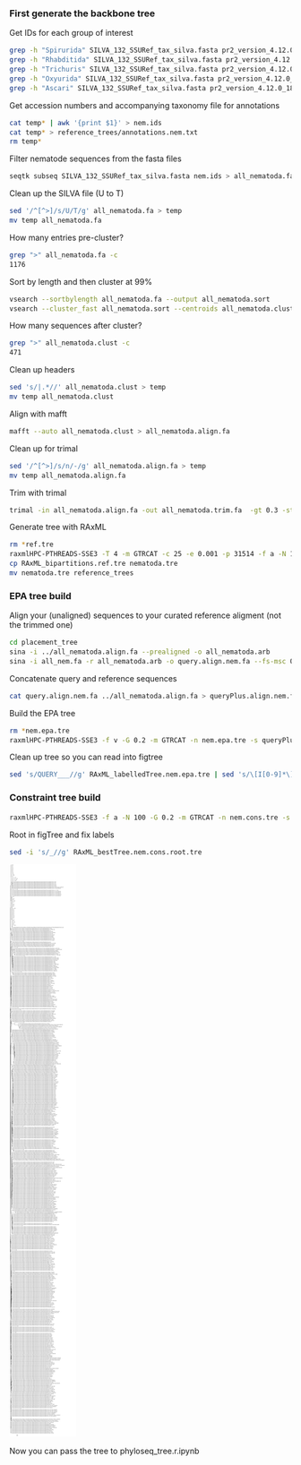 ### First generate the backbone tree

Get IDs for each group of interest

```bash
grep -h "Spirurida" SILVA_132_SSURef_tax_silva.fasta pr2_version_4.12.0_18S_taxo_long.fasta | sed 's/>//' | sed 's/ /\t/' | sed 's/|/\t/' > temp
grep -h "Rhabditida" SILVA_132_SSURef_tax_silva.fasta pr2_version_4.12.0_18S_taxo_long.fasta | sed 's/>//' | sed 's/ /\t/' | sed 's/|/\t/' > temp1
grep -h "Trichuris" SILVA_132_SSURef_tax_silva.fasta pr2_version_4.12.0_18S_taxo_long.fasta | sed 's/>//' | sed 's/ /\t/' | sed 's/|/\t/' > temp2
grep -h "Oxyurida" SILVA_132_SSURef_tax_silva.fasta pr2_version_4.12.0_18S_taxo_long.fasta | sed 's/>//' | sed 's/ /\t/' | sed 's/|/\t/' > temp3
grep -h "Ascari" SILVA_132_SSURef_tax_silva.fasta pr2_version_4.12.0_18S_taxo_long.fasta | sed 's/>//' | sed 's/ /\t/' | sed 's/|/\t/' > temp4
```

Get accession numbers and accompanying taxonomy file for annotations

```bash
cat temp* | awk '{print $1}' > nem.ids
cat temp* > reference_trees/annotations.nem.txt
rm temp*
```

Filter nematode sequences from the fasta files

```bash
seqtk subseq SILVA_132_SSURef_tax_silva.fasta nem.ids > all_nematoda.fa
```

Clean up the SILVA file (U to T)

```bash
sed '/^[^>]/s/U/T/g' all_nematoda.fa > temp
mv temp all_nematoda.fa 
```

How many entries pre-cluster?

```bash
grep ">" all_nematoda.fa -c
1176
```

Sort by length and then cluster at 99%

```bash
vsearch --sortbylength all_nematoda.fa --output all_nematoda.sort
vsearch --cluster_fast all_nematoda.sort --centroids all_nematoda.clust --id 0.99
```

How many sequences after cluster?

```bash
grep ">" all_nematoda.clust -c
471
```

Clean up headers

```bash
sed 's/|.*//' all_nematoda.clust > temp
mv temp all_nematoda.clust
```

Align with mafft

```bash
mafft --auto all_nematoda.clust > all_nematoda.align.fa
```

Clean up for trimal

```bash
sed '/^[^>]/s/n/-/g' all_nematoda.align.fa > temp
mv temp all_nematoda.align.fa
```

Trim with trimal

```bash
trimal -in all_nematoda.align.fa -out all_nematoda.trim.fa  -gt 0.3 -st 0.001 -matrix matrix.Degenerated_DNA 
```

Generate tree with RAxML

```bash
rm *ref.tre
raxmlHPC-PTHREADS-SSE3 -T 4 -m GTRCAT -c 25 -e 0.001 -p 31514 -f a -N 100 -x 02938 -n ref.tre -s all_nematoda.trim.fa
cp RAxML_bipartitions.ref.tre nematoda.tre 
mv nematoda.tre reference_trees
```

### EPA tree build

Align your (unaligned) sequences to your curated reference aligment (not the trimmed one)

```bash
cd placement_tree
sina -i ../all_nematoda.align.fa --prealigned -o all_nematoda.arb
sina -i all_nem.fa -r all_nematoda.arb -o query.align.nem.fa --fs-msc 0.01 --fs-full-len=100
```

Concatenate query and reference sequences

```bash
cat query.align.nem.fa ../all_nematoda.align.fa > queryPlus.align.nem.fa
```

Build the EPA tree

```bash
rm *nem.epa.tre 
raxmlHPC-PTHREADS-SSE3 -f v -G 0.2 -m GTRCAT -n nem.epa.tre -s queryPlus.align.nem.fa -t ../reference_trees/nematoda.tre -T 2
```

Clean up tree so you can read into figtree

```bash
sed 's/QUERY___//g' RAxML_labelledTree.nem.epa.tre | sed 's/\[I[0-9]*\]//g' > RAxML_placementTree.nem.epa.tre
```

### Constraint tree build

```bash
raxmlHPC-PTHREADS-SSE3 -f a -N 100 -G 0.2 -m GTRCAT -n nem.cons.tre -s queryPlus.align.nem.fa -g ../reference_trees/nematoda.tre -T 4 -x 25734 -p 25793
```

Root in figTree and fix labels

```bash
sed -i 's/_//g' RAxML_bestTree.nem.cons.root.tre
```

![nematode tree](nematoda_tree.png)

Now you can pass the tree to phyloseq_tree.r.ipynb
